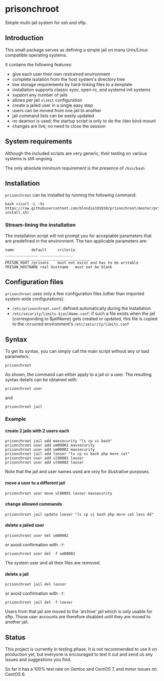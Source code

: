 # prisonchroot
Simple multi-jail system for ssh and sftp.

## Introduction

This small package serves as defining a simple jail on many Unix/Linux compatible operating systems.

It contains the following features:
- give each user their own restrained environment
- complete isolation from the host system's directory tree
- low storage requirements by hard-linking files to a template
- installation supports classic sysv, open-rc, and systemd init systems
- support any number of jails
- allows per jail `ulimit` configuration
- create a jailed user in a single easy step
- users can be moved from one jail to another
- jail command lists can be easily updated
- no deamon is used; the startup script is only to do the /dev bind-mount
- changes are live; no need to close the session

## System requirements

Although the included scripts are very generic, their testing on various systems is still ongoing.

The only absolute minimum requirement is the presence of `/bin/bash`.

## Installation

`prisonchroot` can be installed by running the following command:

	bash <(curl -L -Ss https://raw.githubusercontent.com/blondie101010/prisonchroot/master/prisonchroot-install.sh)


### Stream-lining the installation

The installation script will not prompt you for acceptable parameters that are predefined in the environment.  The two applicable parameters are:

	name		default		criteria
	_______________	_______________	_______________________________________	
	PRISON_ROOT	/prisons	must not exist and has to be writable
	PRISON_HOSTNAME	real hostname	must not be blank

## Configuration files

`prisonchroot` uses only a few configuration files (other than imported system-wide configurations):

- `/etc/prisonchroot.conf`: defined automatically during the installation
- `/etc/security/limits-$jailName.conf`: if such a file exists when the jail (corresponding to $jailName) gets created or updated, this file is copied to the `chroot`ed environment's `/etc/security/limits.conf`

## Syntax

To get its syntax, you can simply call the main script without any or bad parameters:

    prisonchroot

As shown, the command can either apply to a jail or a user.  The resulting syntax details can be obtained with:

    prisonchroot user

and

    prisonchroot jail

### Example

#### create 2 jails with 2 users each

    prisonchroot jail add maxsecurity "ls cp vi bash"
    prisonchroot user add um00001 maxsecurity
    prisonchroot user add um00002 maxsecurity
    prisonchroot jail add looser "ls cp vi bash php more cat"
    prisonchroot user add ul00001 looser
    prisonchroot user add ul00002 looser

Note that the jail and user names used are only for illustrative purposes.

#### move a user to a different jail

    prisonchroot user move ul00001 looser maxsecurity

#### change allowed commands

    prisonchroot jail update looser "ls cp vi bash php more cat less dd"

#### delete a jailed user

    prisonchroot user del um00002
or avoid confirmation with `-f`:

    prisonchroot user del -f um00002

The system user and all their files are removed.

#### delete a jail

    prisonchroot jail del looser
or avoid confirmation with `-f`:

    prisonchroot jail del -f looser

Users from that jail are moved to the 'archive' jail which is only usable for sftp.  Those user accounts are therefore disabled until they are moved to another jail.

## Status

This project is currently in testing phase.  It is not recommended to use it on production yet, but everyone is encouraged to test it out and send us any issues and suggestions you find.

So far it has a 100% test rate on Gentoo and CentOS 7, and minor issues on CentOS 6.

